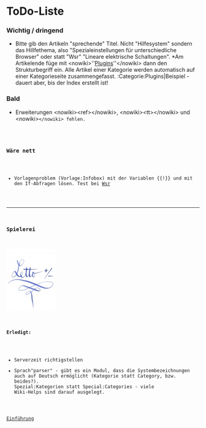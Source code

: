 # ToDo-Liste
### Wichtig / dringend

* Bitte gib den Artikeln "sprechende" Titel. Nicht "Hilfesystem" sondern das Hillfethema, also "Spezialeinstellungen für unterschiedliche Browser" oder statt "Wsr" "Lineare elektrische Schaltungen".
*Am Artikelende füge mit &lt;nowiki&gt;''[Plugins](../Plugins/index.md)''&lt;/nowiki&gt; dann den Strukturbegriff ein. Alle Artikel einer Kategorie werden automatisch auf einer Kategorieseite zusammengefasst. :Categorie:Plugins|Beispiel - dauert aber, bis der Index erstellt ist!

### Bald
* Erweiterungen &lt;nowiki&gt;&lt;ref&gt;&lt;/nowiki&gt;, &lt;nowiki&gt;&lt;tt&gt;&lt;/nowiki&gt; und &lt;nowiki&gt;<code>&lt;/nowiki&gt; fehlen.

### Wäre nett
* Vorlagenproblem (Vorlage:Infobox) mit der Variablen {{!}} und mit den If-Abfragen lösen. Test bei [Wsr](../Wsr/index.md)

----

### Spielerei
![128px-Letto_Logo_apf.jpg](128px-Letto_Logo_apf.jpg)

#### Erledigt:

* Serverzeit richtigstellen
* Sprach"parser" - gibt es ein Modul, dass die Systembezeichnungen auch auf Deutsch ermöglicht (Kategorie statt Category, bzw. beides?).<br>Spezial:Kategorien statt Special:Categories - viele Wiki-Helps sind darauf ausgelegt.

[Einführung](../Einführung/index.md)

